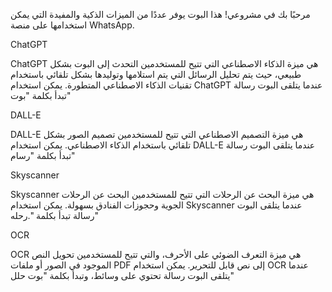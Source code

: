 مرحبًا بك في مشروعي! هذا البوت يوفر عددًا من الميزات الذكية والمفيدة التي يمكن استخدامها على منصة WhatsApp.

‏ChatGPT

‏ChatGPT هي ميزة الذكاء الاصطناعي التي تتيح للمستخدمين التحدث إلى البوت بشكل طبيعي، حيث يتم تحليل الرسائل التي يتم استلامها وتوليدها بشكل تلقائي باستخدام تقنيات الذكاء الاصطناعي المتطورة. يمكن استخدام ChatGPT عندما يتلقى البوت رسالة تبدأ بكلمة "بوت"

‏DALL-E

‏DALL-E هي ميزة التصميم الاصطناعي التي تتيح للمستخدمين تصميم الصور بشكل تلقائي باستخدام الذكاء الاصطناعي. يمكن استخدام DALL-E عندما يتلقى البوت رسالة تبدأ بكلمة "رسام"

‏Skyscanner

‏Skyscanner هي ميزة البحث عن الرحلات التي تتيح للمستخدمين البحث عن الرحلات الجوية وحجوزات الفنادق بسهولة. يمكن استخدام Skyscanner عندما يتلقى البوت رسالة تبدأ بكلمة ".رحله"

‏OCR

‏OCR هي ميزة التعرف الضوئي على الأحرف، والتي تتيح للمستخدمين تحويل النص الموجود في الصور أو ملفات PDF إلى نص قابل للتحرير. يمكن استخدام OCR عندما يتلقى البوت رسالة تحتوي على وسائط، وتبدأ بكلمة "بوت حلل"